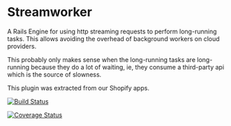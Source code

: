 # Streamworker

A Rails Engine for using http streaming requests to perform long-running tasks. This allows avoiding the overhead of background workers on cloud providers.

This probably only makes sense when the long-running tasks are long-running because they do a lot of waiting, ie, they consume a third-party api which is the source of slowness.

This plugin was extracted from our Shopify apps.

[![Build Status](https://travis-ci.org/lastobelus/streamworker.png?branch=master)](https://travis-ci.org/lastobelus/streamworker)

[![Coverage Status](https://coveralls.io/repos/lastobelus/streamworker/badge.png?branch=master)](https://coveralls.io/r/lastobelus/streamworker)